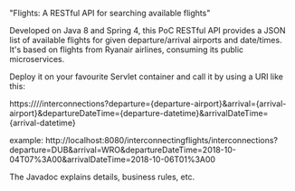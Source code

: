 "Flights: A RESTful API for searching available flights" 

Developed on Java 8 and Spring 4, this PoC RESTful API provides a JSON list of available flights for given departure/arrival airports and date/times.
It's based on flights from Ryanair airlines, consuming its public microservices.

Deploy it on your favourite Servlet container and call it by using a URI like this:

https://<host>/<context>/interconnections?departure={departure-airport}&arrival={arrival-airport}&departureDateTime={departure-datetime}&arrivalDateTime={arrival-datetime}

example:
http://localhost:8080/interconnectingflights/interconnections?departure=DUB&arrival=WRO&departureDateTime=2018-10-04T07%3A00&arrivalDateTime=2018-10-06T01%3A00

The Javadoc explains details, business rules, etc.
